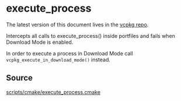 # execute_process

The latest version of this document lives in the [vcpkg repo](https://github.com/Microsoft/vcpkg/blob/master/maintainers/execute_process.md).

Intercepts all calls to execute_process() inside portfiles and fails when Download Mode
is enabled.

In order to execute a process in Download Mode call `vcpkg_execute_in_download_mode()` instead.

## Source
[scripts/cmake/execute\_process.cmake](https://github.com/Microsoft/vcpkg/blob/master/scripts/cmake/execute_process.cmake)
